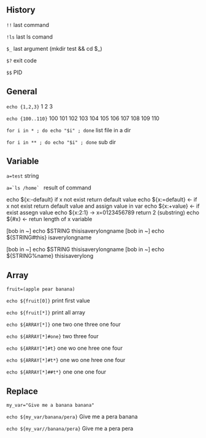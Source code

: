 ## History
`!!` last command

`!ls` last ls comand

`$_` last argument (mkdir test && cd $_)

`$?` exit code

`$$` PID

## General
`echo {1,2,3}` 1 2 3

`echo {100..110}` 100 101 102 103 104 105 106 107 108 109 110

`for i in * ; do echo "$i" ; done` list file in a dir

`for i in ** ; do echo "$i" ; done` sub dir

## Variable
`a=test` string

``a=`ls /home` `` result of command

echo ${x:-default}  if x not exist return default value
echo ${x:=default} <- if x not exist return default value and assign value in var
echo ${x:+value} <- if exist assegn value
echo ${x:2:1} -> x=0123456789 return 2 (substring)
echo ${#x} <- retun length of x variable

[bob in ~] echo $STRING
thisisaverylongname
[bob in ~] echo ${STRING#this}
isaverylongname

[bob in ~] echo $STRING
thisisaverylongname
[bob in ~] echo ${STRING%name}
thisisaverylong

## Array
`fruit=(apple pear banana)`

`echo ${fruit[0]}` print first value

`echo ${fruit[*]}` print all array

`echo ${ARRAY[*]}` one two one three one four

`echo ${ARRAY[*]#one}` two three four

`echo ${ARRAY[*]#t}` one wo one hree one four

`echo ${ARRAY[*]#t*}` one wo one hree one four

`echo ${ARRAY[*]##t*}` one one one four

## Replace 
`my_var="Give me a banana banana"`

`echo ${my_var/banana/pera}` Give me a pera banana

`echo ${my_var//banana/pera}` Give me a pera pera


